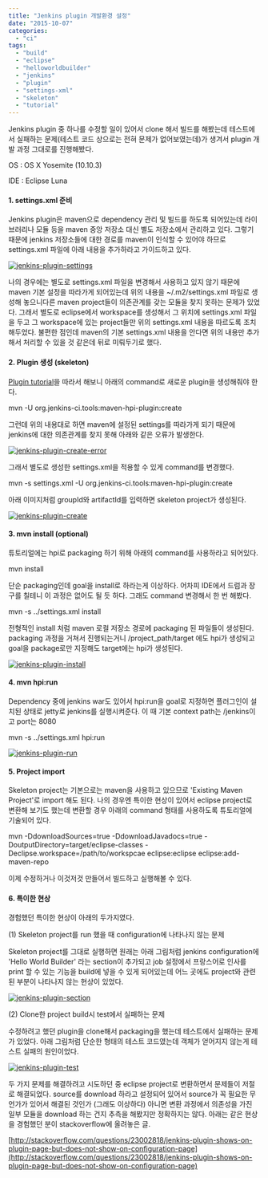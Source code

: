 ```yaml
---
title: "Jenkins plugin 개발환경 설정"
date: "2015-10-07"
categories: 
  - "ci"
tags: 
  - "build"
  - "eclipse"
  - "helloworldbuilder"
  - "jenkins"
  - "plugin"
  - "settings-xml"
  - "skeleton"
  - "tutorial"
---
```


Jenkins plugin 중 하나를 수정할 일이 있어서 clone 해서 빌드를 해봤는데 테스트에서 실패하는 문제(테스트 코드 상으로는 전혀 문제가 없어보였는데)가 생겨서 plugin 개발 과정 그대로를 진행해봤다.

OS : OS X Yosemite (10.10.3)

IDE : Eclipse Luna

#### **1\. settings.xml 준비**

Jenkins plugin은 maven으로 dependency 관리 및 빌드를 하도록 되어있는데 라이브러리나 모듈 등을 maven 중앙 저장소 대신 별도 저장소에서 관리하고 있다. 그렇기 때문에 jenkins 저장소들에 대한 경로를 maven이 인식할 수 있어야 하므로 settings.xml 파일에 아래 내용을 추가하라고 가이드하고 있다.

[![jenkins-plugin-settings](images/jenkins-plugin-settings.png)](https://blurblah.net/wp-content/uploads/2015/10/jenkins-plugin-settings.png)

나의 경우에는 별도로 settings.xml 파일을 변경해서 사용하고 있지 않기 때문에 maven 기본 설정을 따라가게 되어있는데 위의 내용을 ~/.m2/settings.xml 파일로 생성해 놓으니다른 maven project들이 의존관계를 갖는 모듈을 찾지 못하는 문제가 있었다. 그래서 별도로 eclipse에서 workspace를 생성해서 그 위치에 settings.xml 파일을 두고 그 workspace에 있는 project들만 위의 settings.xml 내용을 따르도록 조치해두었다. 불편한 점인데 maven의 기본 settings.xml 내용을 안다면 위의 내용만 추가해서 처리할 수 있을 것 같은데 뒤로 미뤄두기로 했다.

#### **2. Plugin 생성 (skeleton)**

[Plugin tutorial](https://wiki.jenkins-ci.org/display/JENKINS/Plugin+tutorial)을 따라서 해보니 아래의 command로 새로운 plugin을 생성해줘야 한다.

mvn -U org.jenkins-ci.tools:maven-hpi-plugin:create

그런데 위의 내용대로 하면 maven에 설정된 settings를 따라가게 되기 때문에 jenkins에 대한 의존관계를 찾지 못해 아래와 같은 오류가 발생한다.

[![jenkins-plugin-create-error](images/jenkins-plugin-create-error.png)](https://blurblah.net/wp-content/uploads/2015/10/jenkins-plugin-create-error.png)

그래서 별도로 생성한 settings.xml을 적용할 수 있게 command를 변경했다.

mvn -s settings.xml -U org.jenkins-ci.tools:maven-hpi-plugin:create

아래 이미지처럼 groupId와 artifactId를 입력하면 skeleton project가 생성된다.

[![jenkins-plugin-create](images/jenkins-plugin-create.png)](https://blurblah.net/wp-content/uploads/2015/10/jenkins-plugin-create.png)

#### **3\. mvn install (optional)**

튜토리얼에는 hpi로 packaging 하기 위해 아래의 command를 사용하라고 되어있다.

mvn install

단순 packaging인데 goal을 install로 하라는게 이상하다. 어차피 IDE에서 드럼과 장구를 칠테니 이 과정은 없어도 될 듯 하다. 그래도 command 변경해서 한 번 해봤다.

mvn -s ../settings.xml install

전형적인 install 처럼 maven 로컬 저장소 경로에 packaging 된 파일들이 생성된다. packaging 과정을 거쳐서 진행되는거니 /project\_path/target 에도 hpi가 생성되고 goal을 package로만 지정해도 target에는 hpi가 생성된다.

[![jenkins-plugin-install](images/jenkins-plugin-install.png)](https://blurblah.net/wp-content/uploads/2015/10/jenkins-plugin-install.png)

#### **4\. mvn hpi:run**

Dependency 중에 jenkins war도 있어서 hpi:run을 goal로 지정하면 플러그인이 설치된 상태로 jetty로 jenkins를 실행시켜준다. 이 때 기본 context path는 /jenkins이고 port는 8080

mvn -s ../settings.xml hpi:run

[![jenkins-plugin-run](images/jenkins-plugin-run.png)](https://blurblah.net/wp-content/uploads/2015/10/jenkins-plugin-run.png)

#### **5\. Project import**

Skeleton project는 기본으로는 maven을 사용하고 있으므로 'Existing Maven Project'로 import 해도 된다. 나의 경우엔 특이한 현상이 있어서 eclipse project로 변환해 보기도 했는데 변환할 경우 아래의 command 형태를 사용하도록 튜토리얼에 기술되어 있다.

mvn -DdownloadSources=true -DdownloadJavadocs=true -DoutputDirectory=target/eclipse-classes -Declipse.workspace=/path/to/workspcae eclipse:eclipse eclipse:add-maven-repo

이제 수정하거나 이것저것 만들어서 빌드하고 실행해볼 수 있다.

#### **6\. 특이한 현상**

경험했던 특이한 현상이 아래의 두가지였다.

(1) Skeleton project를 run 했을 때 configuration에 나타나지 않는 문제

Skeleton project를 그대로 실행하면 원래는 아래 그림처럼 jenkins configuration에 'Hello World Builder' 라는 section이 추가되고 job 설정에서 프랑스어로 인사를 print 할 수 있는 기능을 build에 넣을 수 있게 되어있는데 어느 곳에도 project와 관련된 부분이 나타나지 않는 현상이 있었다.

[![jenkins-plugin-section](images/jenkins-plugin-section-1024x58.png)](https://blurblah.net/wp-content/uploads/2015/10/jenkins-plugin-section.png)

(2) Clone한 project build시 test에서 실패하는 문제

수정하려고 했던 plugin을 clone해서 packaging을 했는데 테스트에서 실패하는 문제가 있었다. 아래 그림처럼 단순한 형태의 테스트 코드였는데 객체가 얻어지지 않는게 테스트 실패의 원인이었다.

[![jenkins-plugin-test](images/jenkins-plugin-test.png)](https://blurblah.net/wp-content/uploads/2015/10/jenkins-plugin-test.png)

두 가지 문제를 해결하려고 시도하던 중 eclipse project로 변환하면서 문제들이 저절로 해결되었다. source를 download 하라고 설정되어 있어서 source가 꼭 필요한 무언가가 있어서 해결된 것인가 (그래도 이상하다) 아니면 변환 과정에서 의존성을 가진 일부 모듈을 download 하는 건지 추측을 해봤지만 정확하지는 않다. 아래는 같은 현상을 경험했던 분이 stackoverflow에 올려놓은 글.

[http://stackoverflow.com/questions/23002818/jenkins-plugin-shows-on-plugin-page-but-does-not-show-on-configuration-page](http://stackoverflow.com/questions/23002818/jenkins-plugin-shows-on-plugin-page-but-does-not-show-on-configuration-page)
